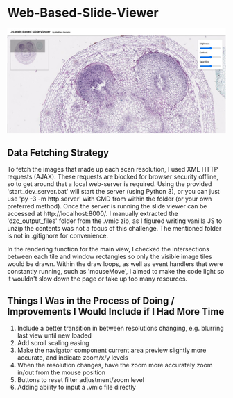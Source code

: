 # Web-Based-Slide-Viewer
![preview](https://github.com/mcost45/Web-Based-Slide-Viewer/raw/master/preview.jpg)

## Data Fetching Strategy
To fetch the images that made up each scan resolution, I used XML HTTP requests (AJAX). These requests are blocked for browser security offline, so to get around that a local web-server is required. Using the provided 'start_dev_server.bat' will start the server (using Python 3), or you can just use 'py -3 -m http.server' with CMD from within the folder (or your own preferred method). Once the server is running the slide viewer can be accessed at http://localhost:8000/. I manually extracted the 'dzc_output_files' folder from the .vmic zip, as I figured writing vanilla JS to unzip the contents was not a focus of this challenge. The mentioned folder is not in .gitignore for convenience.

In the rendering function for the main view, I checked the intersections between each tile and window rectangles so only the visible image tiles would be drawn. Within the draw loops, as well as event handlers that were constantly running, such as 'mouseMove', I aimed to make the code light so it wouldn't slow down the page or take up too many resources.

## Things I Was in the Process of Doing / Improvements I Would Include if I Had More Time
1. Include a better transition in between resolutions changing, e.g. blurring last view until new loaded
2. Add scroll scaling easing
3. Make the navigator component current area preview slightly more accurate, and indicate zoom/x/y levels
4. When the resolution changes, have the zoom more accurately zoom in/out from the mouse position
5. Buttons to reset filter adjustment/zoom level
6. Adding ability to input a .vmic file directly